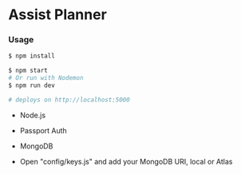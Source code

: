 # Assist Planner

### Usage

```sh
$ npm install
```

```sh
$ npm start
# Or run with Nodemon
$ npm run dev

# deploys on http://localhost:5000
```

- Node.js
- Passport Auth
- MongoDB

- Open "config/keys.js" and add your MongoDB URI, local or Atlas
